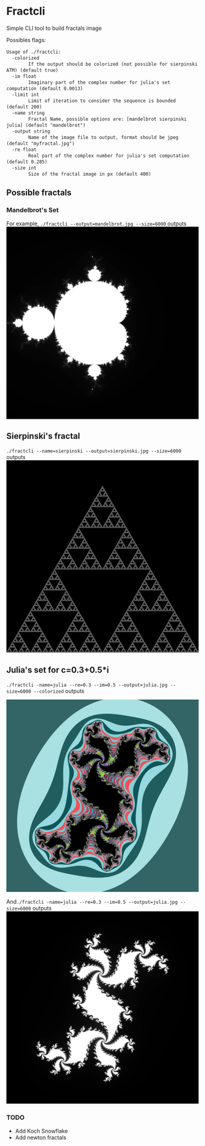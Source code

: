 # Fractcli

Simple CLI tool to build fractals image

Possibles flags: 
```
Usage of ./fractcli:
  -colorized
        If the output should be colorized (not possible for sierpinski ATM) (default true)
  -im float
        Imaginary part of the complex number for julia's set computation (default 0.0013)
  -limit int
        Limit of iteration to consider the sequence is bounded (default 200)
  -name string
        Fractal Name, possible options are: [mandelbrot sierpinski julia] (default "mandelbrot")
  -output string
        Name of the image file to output, format should be jpeg (default "myfractal.jpg")
  -re float
        Real part of the complex number for julia's set computation (default 0.285)
  -size int
        Size of the fractal image in px (default 400)

```

## Possible fractals

### Mandelbrot's Set
For example, `./fractcli --output=mandelbrot.jpg --size=6000` outputs
![Mandelbrot image](./mandelbrot.jpg)

## Sierpinski's fractal
`./fractcli --name=sierpinski --output=sierpinski.jpg --size=6000` outputs
![Sierpinski image](./sierpinski.jpg)

## Julia's set for c=0.3+0.5*i
`./fractcli -name=julia --re=0.3 --im=0.5 --output=julia.jpg --size=6000 --colorized` outputs

![colorfuljulia](./colorfuljulia.jpg)

And`./fractcli -name=julia --re=0.3 --im=0.5 --output=julia.jpg --size=6000` outputs
![Julia image](./julia.jpg)

### TODO

- Add Koch Snowflake
- Add newton fractals